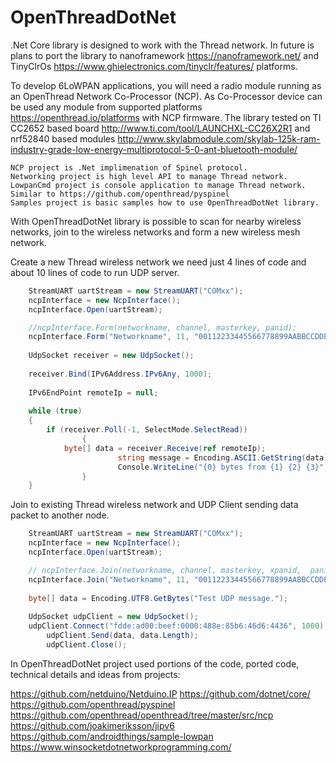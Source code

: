 # OpenThreadDotNet
.Net Core library is designed to work with the Thread network. In future is plans to port the library to nanoframework https://nanoframework.net/ and TinyClrOs https://www.ghielectronics.com/tinyclr/features/ platforms.

To develop 6LoWPAN applications, you will need a radio module running as an OpenThread Network Co-Processor (NCP). 
As Co-Processor device can be used any module from supported platforms https://openthread.io/platforms with NCP firmware. The library tested on TI CC2652 based board http://www.ti.com/tool/LAUNCHXL-CC26X2R1 and nrf52840 based modules http://www.skylabmodule.com/skylab-125k-ram-industry-grade-low-energy-multiprotocol-5-0-ant-bluetooth-module/

	NCP project is .Net implimenation of Spinel protocol.
	Networking project is high level API to manage Thread network.
	LowpanCmd project is console application to manage Thread network. Similar to https://github.com/openthread/pyspinel
	Samples project is basic samples how to use OpenThreadDotNet library.
	
With OpenThreadDotNet library is possible to scan for nearby wireless networks, join to the wireless networks and form a new wireless mesh network.

Create a new Thread wireless network we need just 4 lines of code and about 10 lines of code to run UDP server.
```csharp
	StreamUART uartStream = new StreamUART("COMxx");
	ncpInterface = new NcpInterface();     
	ncpInterface.Open(uartStream);	

	//ncpInterface.Form(networkname, channel, masterkey, panid);
	ncpInterface.Form("Networkname", 11, "00112233445566778899AABBCCDDEEFF", 1234);
           
	UdpSocket receiver = new UdpSocket();
            
	receiver.Bind(IPv6Address.IPv6Any, 1000);
            
	IPv6EndPoint remoteIp = null;	
			
	while (true)
	{
		if (receiver.Poll(-1, SelectMode.SelectRead))
                {		
			byte[] data = receiver.Receive(ref remoteIp);
                    	string message = Encoding.ASCII.GetString(data);
                    	Console.WriteLine("{0} bytes from {1} {2} {3}", message.Length, remoteIp.Address, remoteIp.Port, message);
                }
	}		
```
Join to existing Thread wireless network and UDP Client sending data packet to another node.
```csharp
	StreamUART uartStream = new StreamUART("COMxx");
	ncpInterface = new NcpInterface();     
	ncpInterface.Open(uartStream);	

	// ncpInterface.Join(networkname, channel, masterkey, xpanid,  panid);	
	ncpInterface.Join("Networkname", 11, "00112233445566778899AABBCCDDEEFF", "DEAD00BEEF00CAFE",  1234);
           
	byte[] data = Encoding.UTF8.GetBytes("Test UDP message.");
	   
	UdpSocket udpClient = new UdpSocket();
	udpClient.Connect("fdde:ad00:beef:0000:488e:85b6:46d6:4436", 1000);
        udpClient.Send(data, data.Length);
        udpClient.Close();
```

In OpenThreadDotNet project used portions of the code, ported code, technical details and ideas from projects:

https://github.com/netduino/Netduino.IP
https://github.com/dotnet/core/
https://github.com/openthread/pyspinel
https://github.com/openthread/openthread/tree/master/src/ncp
https://github.com/joakimeriksson/jipv6
https://github.com/androidthings/sample-lowpan
https://www.winsocketdotnetworkprogramming.com/
